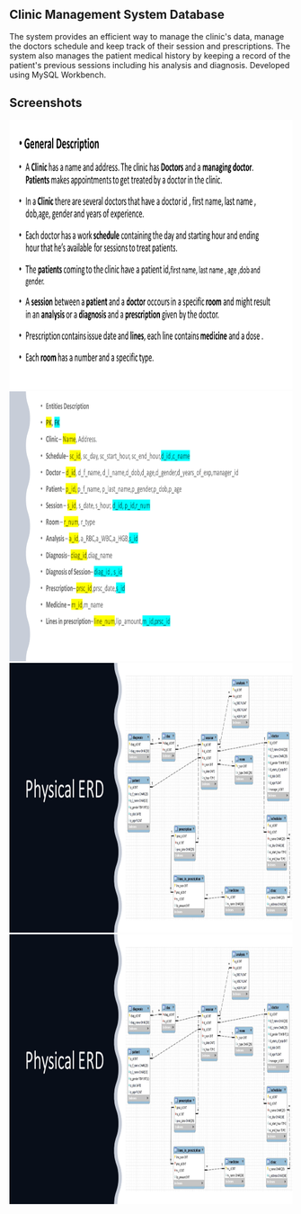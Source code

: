 ## Clinic Management System Database
The system provides an efficient way to manage the clinic's data, manage the doctors schedule and keep track of their session and prescriptions. The system also manages the patient medical history by keeping a record of the patient's previous sessions including his analysis and diagnosis.
Developed using MySQL Workbench.

## Screenshots
<div align="center">
<img src="https://github.com/ybiblow/ClinicManagementSystem/blob/master/Pictures/General%20description.png?raw=true" width="800" height="480">
<img src="https://github.com/ybiblow/ClinicManagementSystem/blob/master/Pictures/Entities%20description.png?raw=true" width="800" height="480">
<img src="https://github.com/ybiblow/ClinicManagementSystem/blob/master/Pictures/Physical%20ERD.png?raw=true" width="800" height="480">
<img src="https://github.com/ybiblow/ClinicManagementSystem/blob/master/Pictures/Physical%20ERD.png?raw=true" width="800" height="480">

</div>
